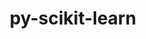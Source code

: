 ---
title: "py-scikit-learn"
layout: cache
categories: [package, v0.18.1]
meta: {"versions": ["1.1.1"], "compilers": ["gcc@=7.5.0"], "oss": ["ubuntu18.04"], "platforms": ["linux"], "targets": ["x86_64"], "stacks": ["e4s", "root"], "num_specs": 1, "num_specs_by_stack": {"root": 1, "e4s": 1}}
spec_details: [{"hash": "gce4osym3bzok4a7q5as72h3wpfm4a6n", "compiler": "gcc@=7.5.0", "versions": ["1.1.1"], "os": "ubuntu18.04", "platform": "linux", "target": "x86_64", "variants": ["+openmp"], "stacks": ["root", "e4s"], "size": "-", "tarball": "https://binaries.spack.io/v0.18.1/build_cache/linux-ubuntu18.04-x86_64/gcc-7.5.0/py-scikit-learn-1.1.1/linux-ubuntu18.04-x86_64-gcc-7.5.0-py-scikit-learn-1.1.1-gce4osym3bzok4a7q5as72h3wpfm4a6n.spack"}]
---